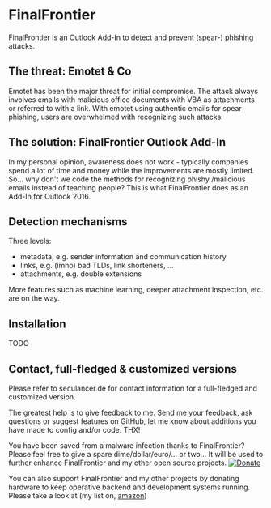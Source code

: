 # FinalFrontier
FinalFrontier is an Outlook Add-In to detect and prevent (spear-) phishing attacks.

## The threat: Emotet & Co
Emotet has been the major threat for initial compromise. The attack always involves emails with malicious office documents with VBA as attachments or referred to with a link. With emotet using authentic emails for spear phishing, users are overwhelmed with recognizing such attacks.

## The solution: FinalFrontier Outlook Add-In
In my personal opinion, awareness does not work - typically companies spend a lot of time and money while the improvements are mostly limited. So... why don't we code the methods for recognizing phishy /malicious emails instead of teaching people? This is what FinalFrontier does as an Add-In for Outlook 2016.

## Detection mechanisms
Three levels:
* metadata, e.g. sender information and communication history
* links, e.g. (imho) bad TLDs, link shorteners, ...
* attachments, e.g. double extensions

More features such as machine learning, deeper attachment inspection, etc. are on the way.

## Installation
TODO

## Contact, full-fledged & customized versions
Please refer to seculancer.de for contact information for a full-fledged and customized version.

The greatest help is to give feedback to me. Send me your feedback, ask questions or suggest features on GitHub, let me know about additions you have made to config and/or code. THX!

You have been saved from a malware infection thanks to FinalFrontier? Please feel free to give a spare dime/dollar/euro/... or two... It will be used to further enhance FinalFrontier and my other open source projects.
[![Donate](https://img.shields.io/badge/Donate-PayPal-green.svg)](https://www.paypal.com/cgi-bin/webscr?cmd=_s-xclick&hosted_button_id=WLC2SHZL6SPNY)

You can also support FinalFrontier and my other projects by donating hardware to keep operative backend and development systems running. Please take a look at (my list on, [amazon](https://www.amazon.de/hz/wishlist/ls/2FD1Z75K43I7M?ref_=wl_share))
